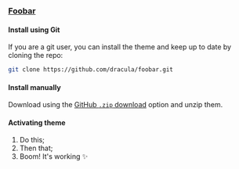 ### [Foobar](https://foobar.com)

#### Install using Git

If you are a git user, you can install the theme and keep up to date by cloning the repo:

```bash
git clone https://github.com/dracula/foobar.git
```

#### Install manually

Download using the [GitHub `.zip` download](https://github.com/dracula/foobar/archive/main.zip) option and unzip them.

#### Activating theme

1. Do this;
2. Then that;
3. Boom! It's working ✨
